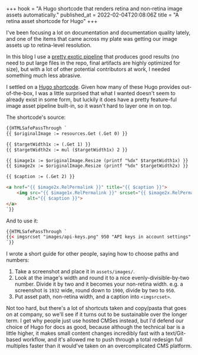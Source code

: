 +++
hook = "A Hugo shortcode that renders retina and non-retina image assets automatically."
published_at = 2022-02-04T20:08:06Z
title = "A retina asset shortcode for Hugo"
+++

I've been focusing a lot on documentation and documentation quality lately, and one of the items that came across my plate was getting our image assets up to retina-level resolution.

In this blog I use a [pretty exotic pipeline](/fragments/static-site-asset-management) that produces good results (no need to put large files in the repo, final artifacts are highly optimized for size), but with a lot of other potential contributors at work, I needed something much less abrasive.

I settled on a [Hugo shortcode](https://gohugo.io/content-management/shortcodes/). Given how many of these Hugo provides out-of-the-box, I was a little surprised that what I wanted doesn't seem to already exist in some form, but luckily it does have a pretty feature-ful image asset pipeline built-in, so it wasn't hard to layer one in on top.

The shortcode's source:

``` html
{{HTMLSafePassThrough `
{{ $originalImage := resources.Get (.Get 0) }}

{{ $targetWidth1x := (.Get 1) }}
{{ $targetWidth2x := mul ($targetWidth1x) 2 }}

{{ $image1x := $originalImage.Resize (printf "%dx" $targetWidth1x) }}
{{ $image2x := $originalImage.Resize (printf "%dx" $targetWidth2x) }}

{{ $caption := (.Get 2) }}

<a href="{{ $image2x.RelPermalink }}" title="{{ $caption }}">
    <img src="{{ $image1x.RelPermalink }}" srcset="{{ $image2x.RelPermalink }} 2x, {{ $image1x.RelPermalink }} 1x"
        alt="{{ $caption }}">
</a>
`}}
```

And to use it:

``` html
{{HTMLSafePassThrough `
{{< imgsrcset "images/api-keys.png" 950 "API keys in account settings" >}}
`}}
```

I wrote a short guide for other people, saying how to choose paths and numbers:

1. Take a screenshot and place it in `assets/images/`.
2. Look at the image's width and round it to a nice evenly-divisible-by-two number. Divide it by two and it becomes your non-retina width. e.g. a screenshot is `1932` wide, round down to `1900`, divide by two to `950`.
3. Put asset path, non-retina width, and a caption into `<imgsrcset>`.

Not too hard, but there's a lot of shortcuts taken and copy/pasta that goes on at company, so we'll see if it turns out to be sustainable over the longer term. I get why people just use hosted CMSes instead, but I'd defend our choice of Hugo for docs as good, because although the technical bar is a little higher, it makes small content changes incredibly fast with a text/Git-based workflow, and it's allowed me to push through a total redesign full multiples faster than it would've taken on an overcomplicated CMS platform.
